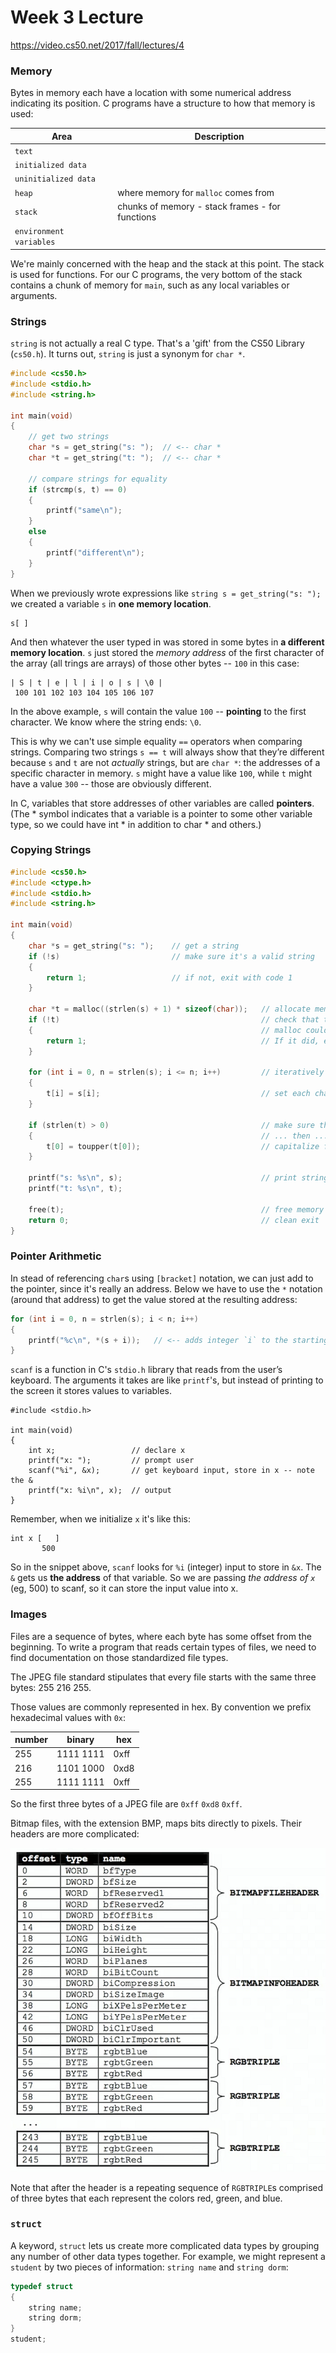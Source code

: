 # Week 3 Lecture

https://video.cs50.net/2017/fall/lectures/4

### Memory

Bytes in memory each have a location with some numerical address indicating its position. C programs have a structure to how that memory is used:

| Area                   | Description |
| ---------------------- |-------------|
| `text`                 | |
| `initialized data`     | |
| `uninitialized data`   | |
| `heap`                 | where memory for `malloc` comes from |
| `stack`                | chunks of memory - stack frames - for functions |
| `environment variables`| |

We're mainly concerned with the heap and the stack at this point. The stack is used for functions. For our C programs, the very bottom of the stack contains a chunk of memory for `main`, such as any local variables or arguments.

### Strings

`string` is not actually a real C type. That's a 'gift' from the CS50 Library (`cs50.h`). It turns out, `string` is just a synonym for `char *`.

```C
#include <cs50.h>
#include <stdio.h>
#include <string.h>

int main(void)
{
    // get two strings
    char *s = get_string("s: ");  // <-- char *
    char *t = get_string("t: ");  // <-- char *

    // compare strings for equality
    if (strcmp(s, t) == 0)
    {
        printf("same\n");
    }
    else
    {
        printf("different\n");
    }
}
```

When we previously wrote expressions like `string s = get_string("s: ");` we created a variable `s` in **one memory location**.

```
s[ ]
```

And then whatever the user typed in was stored in some bytes in **a different memory location**. `s` just stored the _memory address_ of the first character of the array (all trings are arrays) of those other bytes -- `100` in this case:

```
| S | t | e | l | i | o | s | \0 |
 100 101 102 103 104 105 106 107
```

In the above example, `s` will contain the value `100` -- **pointing** to the first character. We know where the string ends: `\0`.

This is why we can't use simple equality `==` operators when comparing strings. Comparing two strings `s == t` will always show that they’re different because `s` and `t` are not _actually_ strings, but are `char *`: the addresses of a specific character in memory. `s` might have a value like `100`, while `t` might have a value `300` -- those are obviously different.

In C, variables that store addresses of other variables are called **pointers**. (The * symbol indicates that a variable is a pointer to some other variable type, so we could have int * in addition to char * and others.)

### Copying Strings

```C
#include <cs50.h>
#include <ctype.h>
#include <stdio.h>
#include <string.h>

int main(void)
{
    char *s = get_string("s: ");    // get a string
    if (!s)                         // make sure it's a valid string
    {
        return 1;                   // if not, exit with code 1
    }

    char *t = malloc((strlen(s) + 1) * sizeof(char));   // allocate memory for another string
    if (!t)                                             // check that t is not NULL;
    {                                                   // malloc could have failed.
        return 1;                                       // If it did, exit with code 1
    }

    for (int i = 0, n = strlen(s); i <= n; i++)         // iteratively copy string
    {
        t[i] = s[i];                                    // set each char 1 by 1
    }

    if (strlen(t) > 0)                                  // make sure the string has length
    {                                                   // ... then ...
        t[0] = toupper(t[0]);                           // capitalize first letter in copy
    }

    printf("s: %s\n", s);                               // print strings
    printf("t: %s\n", t);

    free(t);                                            // free memory
    return 0;                                           // clean exit
}
```

### Pointer Arithmetic

In stead of referencing `char`s using `[bracket]` notation, we can just add to the pointer, since it's really an address. Below we have to use the `*` notation (around that address) to get the value stored at the resulting address:

```C
for (int i = 0, n = strlen(s); i < n; i++)
{
    printf("%c\n", *(s + i));   // <-- adds integer `i` to the starting address each time
}
```

`scanf` is a function in C's `stdio.h` library that reads from the user’s keyboard. The arguments it takes are like `printf`'s, but instead of printing to the screen it stores values to variables.

```
#include <stdio.h>

int main(void)
{
    int x;                 // declare x
    printf("x: ");         // prompt user
    scanf("%i", &x);       // get keyboard input, store in x -- note the &
    printf("x: %i\n", x);  // output
}
```

Remember, when we initialize `x` it's like this:

```
int x [   ]
       500
```

So in the snippet above, `scanf` looks for `%i` (integer) input to store in `&x`. The `&` gets us **the address** of that variable. So we are passing _the address of `x`_ (eg, 500) to scanf, so it can store the input value into x.

### Images

Files are a sequence of bytes, where each byte has some offset from the beginning. To write a program that reads certain types of files, we need to find documentation on those standardized file types.

The JPEG file standard stipulates that every file starts with the same three bytes: 255 216 255.

Those values are commonly represented in hex. By convention we prefix hexadecimal values with `0x`:

| number |  binary   | hex  |
|--------|-----------|------|
|  255   | 1111 1111 | 0xff |
|  216   | 1101 1000 | 0xd8 |
|  255   | 1111 1111 | 0xff |

So the first three bytes of a JPEG file are `0xff` `0xd8` `0xff`.

Bitmap files, with the extension BMP, maps bits directly to pixels. Their headers are more complicated:

![bitmap header](https://github.com/belcurv/see-ess-fitty/blob/master/week3/bitmap_header.png)

Note that after the header is a repeating sequence of `RGBTRIPLE`s comprised of three bytes that each represent the colors red, green, and blue.

### `struct`

A keyword, `struct` lets us create more complicated data types by grouping any number of other data types together. For example, we might represent a `student` by two pieces of information: `string name` and `string dorm`:

```C
typedef struct
{
    string name;
    string dorm;
}
student;
```
